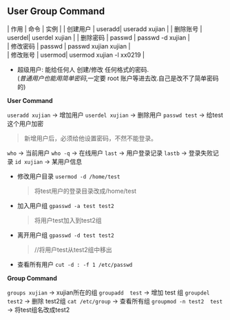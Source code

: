 ## User Group Command



|   作用   |   命令 |  实例                    |
| 创建用户 | useradd| useradd xujian           |
| 删除账号 | userdel| userdel xujian           |
| 删除密码 | passwd | passwd -d xujian         |  
| 修改密码 | passwd | passwd xujian xujian     |  
| 修改账号 | usermod| usermod xujian -l xx0219 |

- 超级用户: 能给任何人 创建/修改 任何格式的密码.  
	(*普通用户也能用简单密码*,一定要 root 账户等进去改.自己是改不了简单密码的)




**User Command**

`useradd xujian` → 增加用户
`userdel xujian` → 删除用户 
`passwd test`    → 给test这个用户加密
> 新增用户后，必须给他设置密码，不然不能登录。

`who`            → 当前用户 
`who -q`         → 在线用户
`last`           → 用户登录记录
`lastb`          → 登录失败记录
`id xujian`      → 某用户信息  


- 修改用户目录
	`usermod -d /home/test` 
	> 将test用户的登录目录改成/home/test

- 加入用户组
	`gpasswd -a test test2` 
	> 将用户test加入到test2组

- 离开用户组
	`gpasswd -d test test2` 
	> //将用户test从test2组中移出




- 查看所有用户
	`cut -d : -f 1 /etc/passwd`


**Group Command**


`groups xujian`           → xujian所在的组
`groupadd  test`          → 增加 test 组
`groupdel test2`          → 删除 test2组
`cat /etc/group`          → 查看所有组 
`groupmod -n test2  test` → 将test组名改成test2


